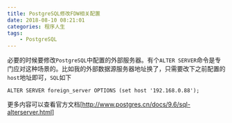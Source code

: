 ```yaml
---
title: PostgreSQL修改FDW相关配置
date: 2018-08-10 08:21:01
categories: 程序人生
tags:
    - PostgreSQL
---
```

必要的时候要修改`PostgreSQL`中配置的外部服务器。有个`ALTER SERVER`命令是专门应对这种场景的。比如我的外部数据源服务器地址换了，只需要改下之前配置的`host`地址即可，`SQL`如下
```
ALTER SERVER foreign_server OPTIONS (set host '192.168.0.88');
```
更多内容可以查看官方文档[http://www.postgres.cn/docs/9.6/sql-alterserver.html]